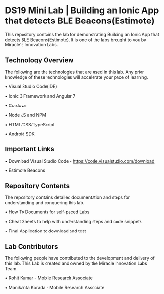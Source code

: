 # DS19 Mini Lab | Building an Ionic App that detects BLE Beacons(Estimote)

This repository contains the lab for demonstrating Building an Ionic App that detects BLE Beacons(Estimote). It is one of the labs brought to you by Miracle's Innovation Labs.

## Technology Overview

The following are the technologies that are used in this lab. Any prior knowledge of these technologies will accelerate your pace of learning.

• Visual Studio Code(IDE)

• Ionic 3 Framework and Angular 7

• Cordova

• Node JS and NPM

• HTML/CSS/TypeScript

• Android SDK

## Important Links

• Download Visual Studio Code  - https://code.visualstudio.com/download

• Estimote Beacons

## Repository Contents

The repository contains detailed documentation and steps for understanding and conquering this lab.

• How To Documents for self-paced Labs

• Cheat Sheets to help with understanding steps and code snippets

• Final Application to download and test

## Lab Contributors

The following people have contributed to the development and delivery of this lab. This Lab is created and owned by the Miracle Innovation Labs Team.

•  Rohit Kumar - Mobile Research Associate

•  Manikanta Korada - Mobile Research Associate
